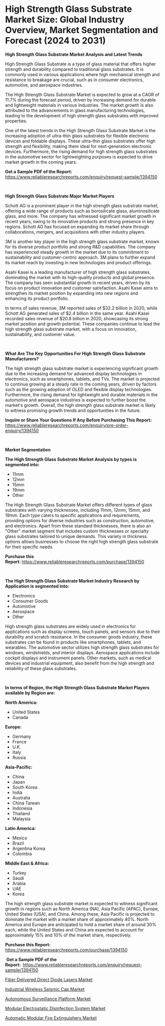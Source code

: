 <p><h1>High Strength Glass Substrate Market Size: Global Industry Overview, Market Segmentation and Forecast (2024 to 2031)</h1></p><p><strong>High Strength Glass Substrate Market Analysis and Latest Trends</strong></p>
<p><p>High Strength Glass Substrate is a type of glass material that offers higher strength and durability compared to traditional glass substrates. It is commonly used in various applications where high mechanical strength and resistance to breakage are crucial, such as in consumer electronics, automotive, and aerospace industries.</p><p>The High Strength Glass Substrate Market is expected to grow at a CAGR of 11.7% during the forecast period, driven by increasing demand for durable and lightweight materials in various industries. The market growth is also attributed to the advancements in glass manufacturing technologies, leading to the development of high strength glass substrates with improved properties.</p><p>One of the latest trends in the High Strength Glass Substrate Market is the increasing adoption of ultra-thin glass substrates for flexible electronic devices and foldable displays. These ultra-thin glass substrates offer high strength and flexibility, making them ideal for next-generation electronic devices. Furthermore, the rising demand for high strength glass substrates in the automotive sector for lightweighting purposes is expected to drive market growth in the coming years.</p></p>
<p><strong>Get a Sample PDF of the Report:&nbsp;</strong> <a href="https://www.reliableresearchreports.com/enquiry/request-sample/1394150">https://www.reliableresearchreports.com/enquiry/request-sample/1394150</a></p>
<p>&nbsp;</p>
<p><strong>High Strength Glass Substrate Major Market Players</strong></p>
<p><p>Schott AG is a prominent player in the high strength glass substrate market, offering a wide range of products such as borosilicate glass, aluminosilicate glass, and more. The company has witnessed significant market growth in recent years, owing to its innovative products and strong presence in key regions. Schott AG has focused on expanding its market share through collaborations, mergers, and acquisitions with other industry players.</p><p>3M is another key player in the high strength glass substrate market, known for its diverse product portfolio and strong R&D capabilities. The company has experienced steady growth in the market due to its commitment to sustainability and customer-centric approach. 3M plans to further expand its market reach by investing in new technologies and product offerings.</p><p>Asahi Kasei is a leading manufacturer of high strength glass substrates, dominating the market with its high-quality products and global presence. The company has seen substantial growth in recent years, driven by its focus on product innovation and customer satisfaction. Asahi Kasei aims to strengthen its market position by expanding into new regions and enhancing its product portfolio.</p><p>In terms of sales revenue, 3M reported sales of $32.2 billion in 2020, while Schott AG generated sales of $2.4 billion in the same year. Asahi Kasei recorded sales revenue of $20.8 billion in 2020, showcasing its strong market position and growth potential. These companies continue to lead the high strength glass substrate market, with a focus on innovation, sustainability, and customer value.</p></p>
<p>&nbsp;</p>
<p><strong>What Are The Key Opportunities For High Strength Glass Substrate Manufacturers?</strong></p>
<p><p>The high strength glass substrate market is experiencing significant growth due to the increasing demand for advanced display technologies in electronics, such as smartphones, tablets, and TVs. The market is projected to continue growing at a steady rate in the coming years, driven by factors such as the growing adoption of OLED and flexible display technologies. Furthermore, the rising demand for lightweight and durable materials in the automotive and aerospace industries is expected to further boost the market's growth. Overall, the high strength glass substrate market is likely to witness promising growth trends and opportunities in the future.</p></p>
<p><strong>Inquire or Share Your Questions If Any Before Purchasing This Report:</strong> <a href="https://www.reliableresearchreports.com/enquiry/pre-order-enquiry/1394150">https://www.reliableresearchreports.com/enquiry/pre-order-enquiry/1394150</a></p>
<p>&nbsp;</p>
<p><strong>Market Segmentation</strong></p>
<p><strong>The High Strength Glass Substrate Market Analysis by types is segmented into:</strong></p>
<p><ul><li>11mm</li><li>12mm</li><li>15mm</li><li>19mm</li><li>Other</li></ul></p>
<p><p>The High Strength Glass Substrate Market offers different types of glass substrates with varying thicknesses, including 11mm, 12mm, 15mm, and 19mm. Each type caters to specific applications and requirements, providing options for diverse industries such as construction, automotive, and electronics. Apart from these standard thicknesses, there is also an "Other" market segment that includes custom thicknesses or specialty glass substrates tailored to unique demands. This variety in thickness options allows businesses to choose the right high strength glass substrate for their specific needs.</p></p>
<p><strong>Purchase this Report:&nbsp;</strong><a href="https://www.reliableresearchreports.com/purchase/1394150">https://www.reliableresearchreports.com/purchase/1394150</a></p>
<p>&nbsp;</p>
<p><strong>The High Strength Glass Substrate Market Industry Research by Application is segmented into:</strong></p>
<p><ul><li>Electronics</li><li>Consumer Goods</li><li>Automotive</li><li>Aerospace</li><li>Other</li></ul></p>
<p><p>High strength glass substrates are widely used in electronics for applications such as display screens, touch panels, and sensors due to their durability and scratch resistance. In the consumer goods industry, these substrates can be found in products like smartphones, tablets, and wearables. The automotive sector utilizes high strength glass substrates for windows, windshields, and interior displays. Aerospace applications include cockpit displays and instrument panels. Other markets, such as medical devices and industrial equipment, also benefit from the high strength and reliability of these glass substrates.</p></p>
<p>&nbsp;</p>
<p><strong>In terms of Region, the High Strength Glass Substrate Market Players available by Region are:</strong></p>
<p>
    <p> <strong> North America: </strong>
        <ul>
            <li>United States</li>
            <li>Canada</li>
        </ul>
        </p> 
    <p> <strong> Europe: </strong>
        <ul>
            <li>Germany</li>
            <li>France</li>
            <li>U.K.</li>
            <li>Italy</li>
            <li>Russia</li>
        </ul>
        </p> 
    <p> <strong> Asia-Pacific: </strong>
        <ul>
            <li>China</li>
            <li>Japan</li>
            <li>South Korea</li>
            <li>India</li>
            <li>Australia</li>
            <li>China Taiwan</li>
            <li>Indonesia</li>
            <li>Thailand</li>
            <li>Malaysia</li>
        </ul>
        </p> 
    <p> <strong> Latin America: </strong>
        <ul>
            <li>Mexico</li>
            <li>Brazil</li>
            <li>Argentina Korea</li>
            <li>Colombia</li>
        </ul>
        </p> 
    <p> <strong> Middle East & Africa: </strong>
        <ul>
            <li>Turkey</li>
            <li>Saudi</li>
            <li>Arabia</li>
            <li>UAE</li>
            <li>Korea</li>
        </ul>
    </p>
    </p>
<p><p>The high strength glass substrate market is expected to witness significant growth in regions such as North America (NA), Asia Pacific (APAC), Europe, United States (USA), and China. Among these, Asia Pacific is projected to dominate the market with a market share of approximately 40%. North America and Europe are anticipated to hold a market share of around 30% each, while the United States and China are expected to account for approximately 15% and 10% of the market share, respectively.</p></p>
<p><strong>Purchase this Report: </strong><a href="https://www.reliableresearchreports.com/purchase/1394150">https://www.reliableresearchreports.com/purchase/1394150</a></p>
<p>&nbsp;<strong>Get a Sample PDF of the Report:&nbsp;&nbsp;</strong><a href="https://www.reliableresearchreports.com/enquiry/request-sample/1394150">https://www.reliableresearchreports.com/enquiry/request-sample/1394150</a></p>
<p><strong></strong></p>
<p><p><a href="https://medium.com/@rachelyoung56/fiber-delivered-direct-diode-lasers-market-insights-into-market-cagr-market-trends-and-growth-2d80e26facfa">Fiber Delivered Direct Diode Lasers Market</a></p><p><a href="https://medium.com/@kennethjensen27/analyzing-industrial-wireless-seismic-cap-market-global-industry-perspective-and-forecast-2024-to-32cc6f89f35d">Industrial Wireless Seismic Cap Market</a></p><p><a href="https://medium.com/@lacyquitzon/autonomous-surveillance-platform-market-research-report-its-history-and-forecast-2024-to-2031-85c369e7109a">Autonomous Surveillance Platform Market</a></p><p><a href="https://medium.com/@lacyquitzon/modular-electrostatic-disinfection-system-market-analysis-and-sze-forecasted-for-period-from-2024-b6593d2ddb80">Modular Electrostatic Disinfection System Market</a></p><p><a href="https://medium.com/@lacyquitzon/automatic-modular-fire-extinguishers-market-size-market-outlook-and-market-forecast-2024-to-2031-196e8d73d54f">Automatic Modular Fire Extinguishers Market</a></p></p>